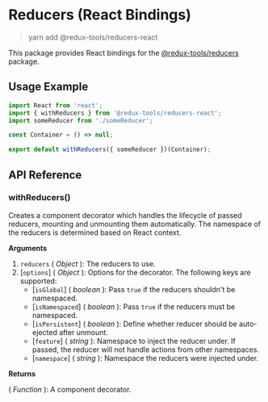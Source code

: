 # Reducers (React Bindings)

> yarn add @redux-tools/reducers-react

This package provides React bindings for the [@redux-tools/reducers](/packages/reducers) package.

## Usage Example

```js
import React from 'react';
import { withReducers } from '@redux-tools/reducers-react';
import someReducer from './someReducer';

const Container = () => null;

export default withReducers({ someReducer })(Container);
```

## API Reference

### withReducers()

Creates a component decorator which handles the lifecycle of passed reducers, mounting and unmounting them automatically. The namespace of the reducers is determined based on React context.

**Arguments**

1. `reducers` ( _Object_ ): The reducers to use.
2. [`options`] \( _Object_ ): Options for the decorator. The following keys are supported:
   - [`isGlobal`] \( _boolean_ ): Pass `true` if the reducers shouldn't be namespaced.
   - [`isNamespaced`] \( _boolean_ ): Pass `true` if the reducers must be namespaced.
   - [`isPersistent`] \( _boolean_ ): Define whether reducer should be auto-ejected after unmount.
   - [`feature`] \( _string_ ): Namespace to inject the reducer under. If passed, the reducer will not handle actions from other namespaces.
   - [`namespace`] \( _string_ ): Namespace the reducers were injected under.

**Returns**

( _Function_ ): A component decorator.
